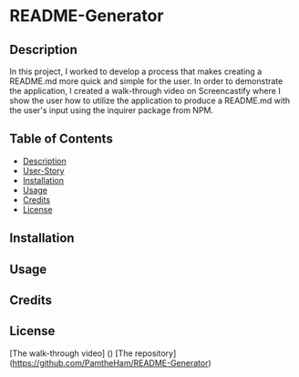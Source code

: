 # README-Generator

## Description

In this project, I worked to develop a process that makes creating a README.md more quick and simple for the user. In order to demonstrate the application, I created a walk-through video on Screencastify where I show the user how to utilize the application to produce a README.md with the user's input using the inquirer package from NPM.

## Table of Contents

- [Description](#Description)
- [User-Story](#User-Story)
- [Installation](#Installation)
- [Usage](#Usage)
- [Credits](#Credits)
- [License](#License)



## Installation


## Usage

## Credits

## License




[The walk-through video] () 
[The repository] (https://github.com/PamtheHam/README-Generator)



